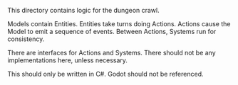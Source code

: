 This directory contains logic for the dungeon crawl.

Models contain Entities. Entities take turns doing Actions.
Actions cause the Model to emit a sequence of events.
Between Actions, Systems run for consistency.

There are interfaces for Actions and Systems. There should not be any implementations here, unless necessary.

This should only be written in C#. Godot should not be referenced.